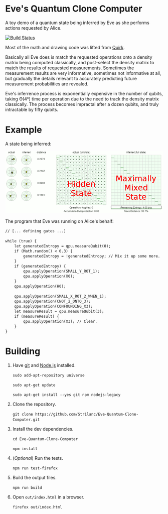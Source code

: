 # Eve's Quantum Clone Computer

A toy demo of a quantum state being inferred by Eve as she performs actions requested by Alice.

[![Build Status](https://travis-ci.org/Strilanc/Eve-Quantum-Clone-Computer.svg?branch=master)](https://travis-ci.org/Strilanc/Eve-Quantum-Clone-Computer)

Most of the math and drawing code was lifted from [Quirk](https://github.com/Strilanc/Quantum-Circuit-Inspector).

Basically all Eve does is match the requested operations onto a density matrix being computed classically, and post-select the density matrix to match the results of requested measurements.
Sometimes the measurement results are very informative, sometimes not informative at all, but gradually the details relevant to accurately predicting future measurement probabilities are revealed.

Eve's inferrence process is exponentially expensive in the number of qubits, taking Θ(4ⁿ) time per operation due to the need to track the density matrix classically. The process becomes impractal after a dozen qubits, and truly intractable by fifty qubits.

# Example

A state being inferred:

![Quantum teleportation](/README_demo.gif)

The program that Eve was running on Alice's behalf:

    // [... defining gates ...]

    while (true) {
        let generatedEntropy = qpu.measureQubit(0);
        if (Math.random() < 0.3) {
            generatedEntropy = !generatedEntropy; // Mix it up some more.
        }
        if (generatedEntropy) {
            qpu.applyOperation(SMALL_Y_ROT_1);
            qpu.applyOperation(X0);
        }
        qpu.applyOperation(H0);

        qpu.applyOperation(SMALL_X_ROT_2_WHEN_1);
        qpu.applyOperation(CNOT_2_ONTO_3);
        qpu.applyOperation(CONFOUNDING_X3);
        let measureResult = qpu.measureQubit(3);
        if (measureResult) {
            qpu.applyOperation(X3); // Clear.
        }
    }

# Building

1. Have [git](https://git-scm.com/) and [Node.js](https://nodejs.org/en/download/) installed.

    `sudo add-apt-repository universe`
    
    `sudo apt-get update`
    
    `sudo apt-get install --yes git npm nodejs-legacy`

2. Clone the repository.

    `git clone https://github.com/Strilanc/Eve-Quantum-Clone-Computer.git`

3. Install the dev dependencies.

    `cd Eve-Quantum-Clone-Computer`
    
    `npm install`

4. (*Optional*) Run the tests.

    `npm run test-firefox`

5. Build the output files.

    `npm run build`

6. Open `out/index.html` in a browser.

    `firefox out/index.html`
